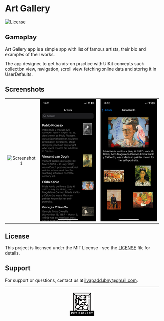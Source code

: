 # Art Gallery

[![License](https://img.shields.io/badge/license-MIT-blue.svg)](LICENSE)

## Gameplay

Art Gallery app is a simple app with list of famous artists, their bio and examples of their works.

The app designed to get hands-on practice with UIKit concepts such collection view, navigation, scroll view, fetching online data and storing it in UserDefaults.


## Screenshots
<p align="center">
  <table>
    <tr>
      <td align="center">
        <img src="https://github.com/ilyapaddubny/Art-gallery/blob/main/art_gallery.gif" width="300" alt="Screenshot 1">
      </td>
      <td align="center">
        <img src="https://github.com/ilyapaddubny/Art-gallery/blob/main/IMG_4440.PNG" width="300" alt="Screenshot 2">
      </td>
      <td align="center">
        <img src="https://github.com/ilyapaddubny/Art-gallery/blob/main/IMG_4441.PNG" width="300" alt="Screenshot 3">
      </td>
    </tr>
  </table>
</p>

## License

This project is licensed under the MIT License - see the [LICENSE](LICENSE) file for details.

## Support

For support or questions, contact us at [ilyapaddubny@gmail.com](mailto:ilyapaddubny@gmail.com).

---
<p align="center">
  <img src="https://github.com/ilyapaddubny/Art-gallery/blob/main/Art%20gallery/Assets.xcassets/AppIcon.appiconset/AppIcon~ios-marketing.png" width="80" alt="App Icon">
</p>
